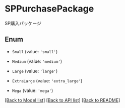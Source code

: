 # SPPurchasePackage

SP購入パッケージ

## Enum

- `Small` (value: `'small'`)

- `Medium` (value: `'medium'`)

- `Large` (value: `'large'`)

- `ExtraLarge` (value: `'extra_large'`)

- `Mega` (value: `'mega'`)

[[Back to Model list]](../README.md#documentation-for-models) [[Back to API list]](../README.md#documentation-for-api-endpoints) [[Back to README]](../README.md)
